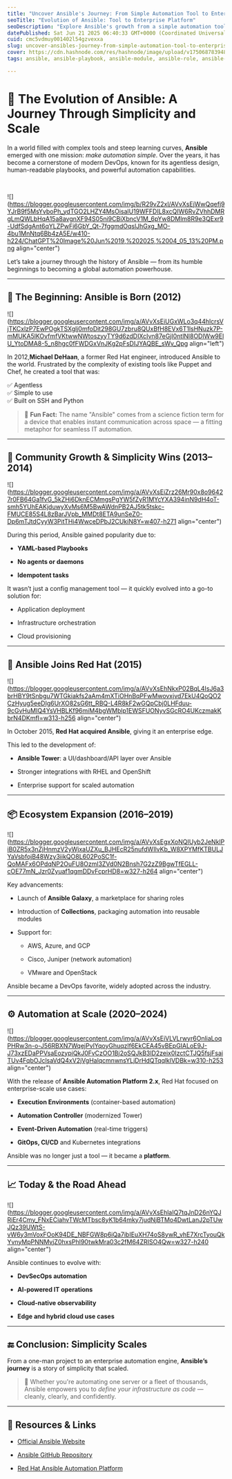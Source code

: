 ```yaml
---
title: "Uncover Ansible's Journey: From Simple Automation Tool to Enterprise Platform"
seoTitle: "Evolution of Ansible: Tool to Enterprise Platform"
seoDescription: "Explore Ansible's growth from a simple automation tool to a robust enterprise platform transforming DevOps with simplicity and scalability"
datePublished: Sat Jun 21 2025 06:40:33 GMT+0000 (Coordinated Universal Time)
cuid: cmc5vdmuy001402l54gzvexxa
slug: uncover-ansibles-journey-from-simple-automation-tool-to-enterprise-platform
cover: https://cdn.hashnode.com/res/hashnode/image/upload/v1750687839481/f0dbe189-b32c-44dc-b086-e9279ef118b3.png
tags: ansible, ansible-playbook, ansible-module, ansible-role, ansible-adhoc

---
```


# 🔧 The Evolution of Ansible: A Journey Through Simplicity and Scale

In a world filled with complex tools and steep learning curves, **Ansible** emerged with one mission: *make automation simple*. Over the years, it has become a cornerstone of modern DevOps, known for its agentless design, human-readable playbooks, and powerful automation capabilities.

                                [](https://draft.blogger.com/blog/post/edit/1710058342552079016/2281360865054599635#)

![](https://blogger.googleusercontent.com/img/b/R29vZ2xl/AVvXsEjWwQqefj9YJrB9f5MsYvboPh_ydTGO2LHZY4MsOisalU19WFFDIL8xcQIW6RvZVhhDMRgLmQWLbHqA15a8avgnXF94S05ni9CBiXbncV1M_6pYw8DMlm8R9e3QExr9-UdfSdgAnt6qYLZPwFi6GbY_Qt-7fggmdOqslJhGxg_MO-4bu1MnNtq6Bb4zA5E/w410-h224/ChatGPT%20Image%20Jun%2019,%202025,%2004_05_13%20PM.png align="center")

  

Let’s take a journey through the history of Ansible — from its humble beginnings to becoming a global automation powerhouse.

---

## 🚀 The Beginning: Ansible is Born (2012)

![](https://blogger.googleusercontent.com/img/a/AVvXsEiUGxWLo3q44hlcrsVjTKCxlzP7EwPOgkTSXglj0mfoDit298GU7zbru8QUxBfH8EVx6T1lsHNuzk7P-mMUKA5lKOvfmfVKtwwNWtoszyyTY9d6zdDIXcIvn87eGjI0ntlNl8ODlWw9ElU_YtoDMA8-5_n8hgc0fFWDGxVnJKg2pFsDIJYAQBE_sWv_Qpg align="left")

  
In 2012,**Michael DeHaan**, a former Red Hat engineer, introduced Ansible to the world. Frustrated by the complexity of existing tools like Puppet and Chef, he created a tool that was:

✅ Agentless  
✅ Simple to use  
✅ Built on SSH and Python

> 🧠 **Fun Fact:** The name "Ansible" comes from a science fiction term for a device that enables instant communication across space — a fitting metaphor for seamless IT automation.

---

## 🌱 Community Growth & Simplicity Wins (2013–2014)

![](https://blogger.googleusercontent.com/img/a/AVvXsEiZrz26Mr90x8o96427r0FB64Ga1fvG_5kZHi6DknECMmgsPgYW5fZyR1MYcYXA394inN9dH4oT-smh5YUhEAKjduwyXvMs6M5BwAWdnPB2AJ5tk5tskc-FMUCE85S4L8zBarJVpb_MMDt8ETA9unSeZ0-Dp6mTJtdCyyW3PitTHi4WwceDPbJ2CUkiN8Y=w407-h271 align="center")

During this period, Ansible gained popularity due to:

* **YAML-based Playbooks**
    
* **No agents or daemons**
    
* **Idempotent tasks**
    

It wasn’t just a config management tool — it quickly evolved into a go-to solution for:

* Application deployment
    
* Infrastructure orchestration
    
* Cloud provisioning
    

---

## 🏢 Ansible Joins Red Hat (2015)

![](https://blogger.googleusercontent.com/img/a/AVvXsEhNkxP02BqL4IsJ6a3brHBY9tSnbgu7WTGkiakfs2aAm4mXTiOHnBqPFwMwovxjvd7EkU4QoQO2CzHyug5eeDIg6UrXO82sG6tt_RBQ-L4R8kF2wGQpCbj0LHFduu-9cGvHuMIQ4YsVHBLKf96miM4bgWMblp1EWSFUONyvSGcRO4UKczmakKbrN4DKmfI=w313-h256 align="center")

In October 2015, **Red Hat acquired Ansible**, giving it an enterprise edge.

This led to the development of:

* **Ansible Tower**: a UI/dashboard/API layer over Ansible
    
* Stronger integrations with RHEL and OpenShift
    
* Enterprise support for scaled automation
    

---

## 📦 Ecosystem Expansion (2016–2019)

![](https://blogger.googleusercontent.com/img/a/AVvXsEgxXoNQIUyb2JeNklPiB0ZR5x3nZjHnmzV2yWjxaUZXu_BJHEcR25nufdWIlvKb_W8XPYMfKTBULJYaVsbfojB48Wzy3iikQO8L602PoSC1f-QoMAFx6OPdqNP2OuFU8Ozml3ZVd0N2Bnsh7G2zZ9BgwTfEGLL-cOE77mN_Jzr0Zyuaf1qgmDDvFcprHD8=w327-h264 align="center")

Key advancements:

* Launch of **Ansible Galaxy**, a marketplace for sharing roles
    
* Introduction of **Collections**, packaging automation into reusable modules
    
* Support for:
    
    * AWS, Azure, and GCP
        
    * Cisco, Juniper (network automation)
        
    * VMware and OpenStack
        

Ansible became a DevOps favorite, widely adopted across the industry.

---

## ⚙️ Automation at Scale (2020–2024)

![](https://blogger.googleusercontent.com/img/a/AVvXsEiVLVLrwyr6OnliaLoqPHRw3n-o-J56RBXN7WqejPvlYqoyGhuqzlf6EkCEA45vBEpGIALoE9J-J73xzEDaPPVsaEozypiQkJ0FvCzOO1Bj2oSQJkB3lD2zeix0IzctCTJQ5fsjFsaiTUv4FqbOJclsaVdQ4xV2jVgHalqcmnwnsYLjDrHdQTqqlklVDBk=w310-h253 align="center")

  

With the release of **Ansible Automation Platform 2.x**, Red Hat focused on enterprise-scale use cases:

* **Execution Environments** (container-based automation)
    
* **Automation Controller** (modernized Tower)
    
* **Event-Driven Automation** (real-time triggers)
    
* **GitOps, CI/CD** and Kubernetes integrations
    

Ansible was no longer just a tool — it became a **platform**.

---

## 📈 Today & the Road Ahead

![](https://blogger.googleusercontent.com/img/a/AVvXsEhlaIQ7tqJnD26nYQJRiEr4Cmy_FNxECiahvTWcMTbsc8yK1b64mky7judNjBTMo4DwtLanJ2pTUwJQz39UWtS-vW6y3mVoxFOoK94DE_NBFGW8p6iQa7ibIEuXH74oS8ywR_vhE7XrcTyouQkYvnyMpPNNMvjZ0hxsPhl90twkMra03c2fM64ZRISO4Qw=w327-h240 align="center")

  

Ansible continues to evolve with:

* **DevSecOps automation**
    
* **AI-powered IT operations**
    
* **Cloud-native observability**
    
* **Edge and hybrid cloud use cases**
    

---

## 🔚 Conclusion: Simplicity Scales

From a one-man project to an enterprise automation engine, **Ansible’s journey** is a story of simplicity that scaled.

> 💬 Whether you're automating one server or a fleet of thousands, Ansible empowers you to *define your infrastructure as code* — cleanly, clearly, and confidently.

---

## 📎 Resources & Links

* [Official Ansible Website](https://draft.blogger.com/blog/post/edit/1710058342552079016/2281360865054599635#)
    
* [Ansible GitHub Repository](https://draft.blogger.com/blog/post/edit/1710058342552079016/2281360865054599635#)
    
* [Red Hat Ansible Automation Platform](https://draft.blogger.com/blog/post/edit/1710058342552079016/2281360865054599635#)